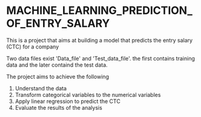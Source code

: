 # MACHINE_LEARNING_PREDICTION_OF_ENTRY_SALARY
This is a project that aims at building a model that predicts the entry salary (CTC) for a company

Two data files exist 'Data_file' and 'Test_data_file'. the first contains training data and the later containd the test data.

The project aims to achieve the following
1.	Understand the data
2.	Transform categorical variables to the numerical variables
3.	Apply linear regression to predict the CTC
4.	Evaluate the results of the analysis

